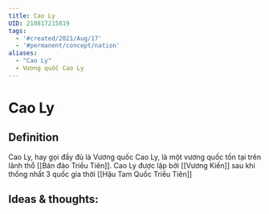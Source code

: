 ```yaml
---
title: Cao Ly
UID: 210817215819
tags:
  - '#created/2021/Aug/17'
  - '#permanent/concept/nation'
aliases: 
  - "Cao Ly"
  - Vương quốc Cao Ly
---
```

# Cao Ly

## Definition
Cao Ly, hay gọi đầy đủ là Vương quốc Cao Ly, là một vương quốc tồn tại trên lãnh thổ [[Bán đảo Triều Tiên]].
Cao Ly được lập bởi [[Vương Kiến]] sau khi thống nhất 3 quốc gia thời [[Hậu Tam Quốc Triều Tiên]]


## Ideas & thoughts:
